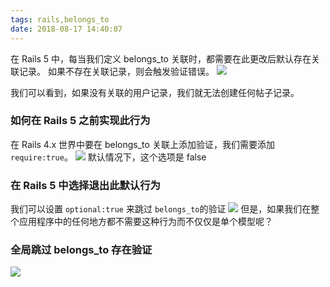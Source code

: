 ```yaml
---
tags: rails,belongs_to
date: 2018-08-17 14:40:07
---
```


在 Rails 5 中，每当我们定义 belongs_to 关联时，都需要在此更改后默认存在关联记录。
如果不存在关联记录，则会触发验证错误。
![](http://ogbkru1bq.bkt.clouddn.com/选区_135.png)

我们可以看到，如果没有关联的用户记录，我们就无法创建任何帖子记录。

### 如何在 Rails 5 之前实现此行为

在 Rails 4.x 世界中要在 belongs_to 关联上添加验证，我们需要添加 `require:true`。
![](http://ogbkru1bq.bkt.clouddn.com/选区_136.png)
默认情况下，这个选项是 false

### 在 Rails 5 中选择退出此默认行为

我们可以设置 `optional:true` 来跳过 `belongs_to`的验证
![](http://ogbkru1bq.bkt.clouddn.com/选区_137.png)
但是，如果我们在整个应用程序中的任何地方都不需要这种行为而不仅仅是单个模型呢？

### 全局跳过 belongs_to 存在验证

![](http://ogbkru1bq.bkt.clouddn.com/选区_138.png)
